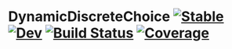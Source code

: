 # DynamicDiscreteChoice [![Stable](https://img.shields.io/badge/docs-stable-blue.svg)](https://schrimpf.github.io/DynamicDiscreteChoice.jl/stable) [![Dev](https://img.shields.io/badge/docs-dev-blue.svg)](https://schrimpf.github.io/DynamicDiscreteChoice.jl/dev) [![Build Status](https://github.com/schrimpf/DynamicDiscreteChoice.jl/actions/workflows/CI.yml/badge.svg?branch=main)](https://github.com/schrimpf/DynamicDiscreteChoice.jl/actions/workflows/CI.yml?query=branch%3Amain) [![Coverage](https://codecov.io/gh/schrimpf/DynamicDiscreteChoice.jl/branch/main/graph/badge.svg)](https://codecov.io/gh/schrimpf/DynamicDiscreteChoice.jl)
